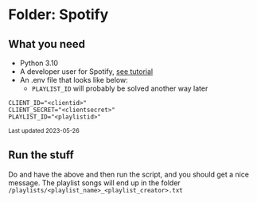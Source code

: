 # Folder: Spotify

## What you need

* Python 3.10
* A developer user for
  Spotify, [see tutorial](https://developer.spotify.com/documentation/web-api/tutorials/getting-started)
* An .env file that looks like below:
    * `PLAYLIST_ID` will probably be solved another way later

```.env
CLIENT_ID="<clientid>"
CLIENT_SECRET="<clientsecret>"
PLAYLIST_ID="<playlistid>"
```

<small>Last updated 2023-05-26</small>

## Run the stuff

Do and have the above and then run the script, and you should get a nice message.
The playlist songs will end up in the folder `/playlists/<playlist_name>_<playlist_creator>.txt`